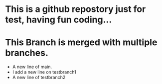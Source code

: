 # This is a github repostory just for test, having fun coding...

# This Branch is merged with multiple branches.
 - A new line of main.
 - I add a new line on testbranch1
 - A new line of testbranch2
